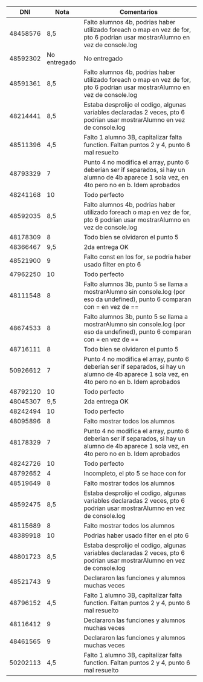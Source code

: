 | DNI      | Nota         | Comentarios                                                                                                                                     |
| -------- | ------------ | ----------------------------------------------------------------------------------------------------------------------------------------------- |
| 48458576 | 8,5          | Falto alumnos 4b, podrias haber utilizado foreach o map en vez de for, pto 6 podrian usar mostrarAlumno en vez de console.log                   |
| 48592302 | No entregado | No entregado                                                                                                                                    |
| 48591361 | 8,5          | Falto alumnos 4b, podrias haber utilizado foreach o map en vez de for, pto 6 podrian usar mostrarAlumno en vez de console.log                   |
| 48214441 | 8,5          | Estaba desprolijo el codigo, algunas variables declaradas 2 veces, pto 6 podrian usar mostrarAlumno en vez de console.log                       |
| 48511396 | 4,5          | Falto 1 alumno 3B, capitalizar falta function. Faltan puntos 2 y 4, punto 6 mal resuelto                                                        |
| 48793329 | 7            | Punto 4 no modifica el array, punto 6 deberian ser if separados, si hay un alumno de 4b aparece 1 sola vez, en 4to pero no en b. Idem aprobados |
| 48241168 | 10           | Todo perfecto                                                                                                                                   |
| 48592035 | 8,5          | Falto alumnos 4b, podrias haber utilizado foreach o map en vez de for, pto 6 podrian usar mostrarAlumno en vez de console.log                   |
| 48178309 | 8            | Todo bien se olvidaron el punto 5                                                                                                               |
| 48366467 | 9,5            | 2da entrega OK                                                                                                            |
| 48521900 | 9            | Falto const en los for, se podria haber usado filter en pto 6                                                                                   |
| 47962250 | 10           | Todo perfecto                                                                                                                                   |
| 48111548 | 8            | Falto alumnos 3b, punto 5 se llama a mostrarAlumno sin console.log (por eso da undefined), punto 6 comparan con = en vez de ==                  |
| 48674533 | 8            | Falto alumnos 3b, punto 5 se llama a mostrarAlumno sin console.log (por eso da undefined), punto 6 comparan con = en vez de ==                  |
| 48716111 | 8            | Todo bien se olvidaron el punto 5                                                                                                               |
| 50926612 | 7            | Punto 4 no modifica el array, punto 6 deberian ser if separados, si hay un alumno de 4b aparece 1 sola vez, en 4to pero no en b. Idem aprobados |
| 48792120 | 10           | Todo perfecto                                                                                                                                   |
| 48045307 | 9,5          | 2da entrega OK                                                                                                          |
| 48242494 | 10           | Todo perfecto                                                                                                                                   |
| 48095896 | 8            | Falto mostrar todos los alumnos                                                                                                                 |
| 48178329 | 7            | Punto 4 no modifica el array, punto 6 deberian ser if separados, si hay un alumno de 4b aparece 1 sola vez, en 4to pero no en b. Idem aprobados |
| 48242726 | 10           | Todo perfecto                                                                                                                                   |
| 48792652 | 4            | Incompleto, el pto 5 se hace con for                                                                                                            |
| 48519649 | 8            | Falto mostrar todos los alumnos                                                                                                                 |
| 48592475 | 8,5          | Estaba desprolijo el codigo, algunas variables declaradas 2 veces, pto 6 podrian usar mostrarAlumno en vez de console.log                       |
| 48115689 | 8            | Falto mostrar todos los alumnos                                                                                                                 |
| 48389918 | 10           | Podrias haber usado filter en el pto 6                                                                                                          |
| 48801723 | 8,5          | Estaba desprolijo el codigo, algunas variables declaradas 2 veces, pto 6 podrian usar mostrarAlumno en vez de console.log                       |
| 48521743 | 9            | Declararon las funciones y alumnos muchas veces                                                                                                 |
| 48796152 | 4,5          | Falto 1 alumno 3B, capitalizar falta function. Faltan puntos 2 y 4, punto 6 mal resuelto                                                        |
| 48116412 | 9            | Declararon las funciones y alumnos muchas veces                                                                                                 |
| 48461565 | 9            | Declararon las funciones y alumnos muchas veces                                                                                                 |
| 50202113 | 4,5          | Falto 1 alumno 3B, capitalizar falta function. Faltan puntos 2 y 4, punto 6 mal resuelto                                                        |

